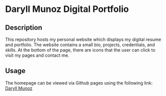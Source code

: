 # Daryll Munoz Digital Portfolio

## Description
This repository hosts my personal website which displays my digital resume and portfolio. The website contains a small bio, projects, credentials, and skills. At the bottom of the page, there are icons that the user can click to visit my pages and contact me.

## Usage
The homepage can be viewed via Github pages using the following link: [Daryll Munoz](https://djamz919.github.io/)
